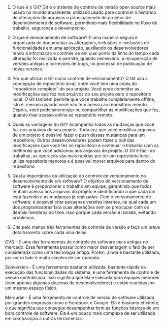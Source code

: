 1. O que é o Git?
Git é o sistema de controle de versão open source mais usado no mundo atualmente, utilizado usado para controlar o histórico de alterações de arquivos e principalmente de projetos de desenvolvimento de software, permitindo mais flexibilidade no fluxo de trabalho, segurança e desempenho.

2. O que é versionamento de software?
É uma maneira segura e organizada de documentar as alterações, inclusões e exclusões de funcionalidades em uma aplicação, auxiliando os desenvolvedores tendo a informação e controle de em qual ponto da linha do tempo cada alteração foi realizada e permite, quando necessário, a recuperação de versões antigas e correções de bugs, no processo de publicação de novas versões.

3. Por que utilizar o Git como controle de versionamento?
O Git usa a concepção de repositório local, onde você tem uma cópia do “repositório completo” do seu projeto. Você pode commitar as modificações que fez nos arquivos do seu projeto para o repositório local. O Git também permite que você trabalhe completamente offline, isto é, mesmo quando você não tem acesso ao repositório remoto.
Depois, você pode sincronizar ou compartilhar as modificações que fez, quando tiver acesso online ao repositório remoto.

4. Quais as vantagens do Git?
Acompanha todas as mudanças que você faz nos arquivos do seu projeto. Toda vez que você modifica arquivos de um projeto é possível fazer o push dessas mudanças para um repositório. Outros desenvolvedores podem fazer o pull das modificações que você fez no repositório e continuar o trabalho com as melhorias que você adicionou aos arquivos do projeto.
O Git é facil de trabalhar, as operaçõs são mais rapidas por ter um repositorio local, utiliza repositoris menores e é possivel mover arquivos para dentro do repositorio.

5. Qual a importância da utilização do controle de versionamento no desenvolvimento de um software?
O objetivo do versionamento de software é proporcionar o trabalho em equipe, garantindo que todos tenham acesso aos arquivos do projeto e identificando o que cada um está fazendo e as mudanças já realizadas. Com o versionamento de software, é possível criar pequenas versões internas, na qual cada um dos programadores fará suas alterações sem se preocupar com os demais membros do time. Isso porque cada versão é isolada, evitando problemas.

6. Cite pelo menos três ferramentas de controle de versão e faça um breve detalhamento sobre cada uma delas.

CVS - É uma das ferramentas de controle de software mais antigas no mercado. Essa ferramenta possui como maior desvantagem o fato de ser considerada como uma tecnologia antiga. Porém, ainda é bastante utilizada, por outro lado é muito simples de ser operada.

Subversion - É uma ferramenta bastante utilizada, bastante rápida na execução das funcionalidades do sistema, é uma ferramenta de controle de versão centralizada. Isso significa que ela é indicada para equipes menores (com apenas algumas dezenas de desenvolvedores) e estão reunidas em um mesmo espaço físico.

Mercurial - É uma ferramenta de controle de versão de software utilizada por grandes empresas como o Facebook e Google. Ela é bastante eficiente, o que significa que consegue desempenhar bem as funções básicas de um bom controle de software. Ela é um pouco mais complexa de ser utilizada em comparação a outras ferramentas.

